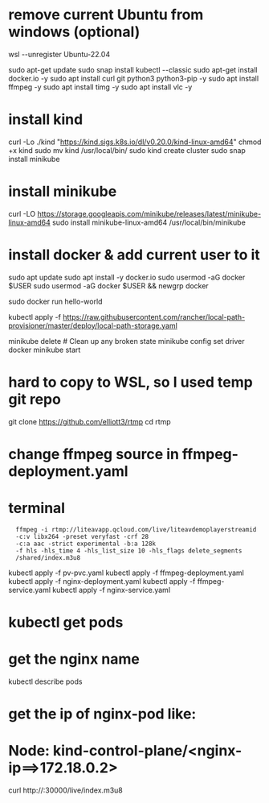 # remove current Ubuntu from windows (optional)
wsl --unregister Ubuntu-22.04

sudo apt-get update
sudo snap install kubectl --classic
sudo apt-get install docker.io -y
sudo apt install curl git python3 python3-pip -y
sudo apt  install ffmpeg -y
sudo apt install timg -y
sudo apt install vlc -y

# install kind
curl -Lo ./kind "https://kind.sigs.k8s.io/dl/v0.20.0/kind-linux-amd64"
chmod +x kind
sudo mv kind /usr/local/bin/
sudo kind create cluster
sudo snap install minikube

# install minikube
curl -LO https://storage.googleapis.com/minikube/releases/latest/minikube-linux-amd64
sudo install minikube-linux-amd64 /usr/local/bin/minikube

# install docker & add current user to it
sudo apt update
sudo apt install -y docker.io
sudo usermod -aG docker $USER
sudo usermod -aG docker $USER && newgrp docker


sudo docker run hello-world

kubectl apply -f https://raw.githubusercontent.com/rancher/local-path-provisioner/master/deploy/local-path-storage.yaml


minikube delete              # Clean up any broken state
minikube config set driver docker
minikube start

# hard to copy to WSL, so I used temp git repo
git clone https://github.com/elliott3/rtmp
cd rtmp

# change ffmpeg source in ffmpeg-deployment.yaml

# terminal
      ffmpeg -i rtmp://liteavapp.qcloud.com/live/liteavdemoplayerstreamid
      -c:v libx264 -preset veryfast -crf 28
      -c:a aac -strict experimental -b:a 128k
      -f hls -hls_time 4 -hls_list_size 10 -hls_flags delete_segments
      /shared/index.m3u8


kubectl apply -f pv-pvc.yaml
kubectl apply -f ffmpeg-deployment.yaml
kubectl apply -f nginx-deployment.yaml
kubectl apply -f ffmpeg-service.yaml
kubectl apply -f nginx-service.yaml


# kubectl get pods

# get the nginx name
kubectl describe pods <nginx-pod>

# get the ip of nginx-pod like:
# Node: kind-control-plane/<nginx-ip==>172.18.0.2>

curl http://<nginx-ip>:30000/live/index.m3u8

